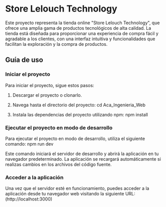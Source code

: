 # Store Lelouch Technology
Este proyecto representa la tienda online "Store Lelouch Technology", que ofrece una amplia gama de productos tecnológicos de alta calidad. La tienda está diseñada para proporcionar una experiencia de compra fácil y agradable a los clientes, con una interfaz intuitiva y funcionalidades que facilitan la exploración y la compra de productos.

## Guía de uso

### Iniciar el proyecto
Para iniciar el proyecto, sigue estos pasos:

1. Descargar el proyecto o clonarlo.

2. Navega hasta el directorio del proyecto:
   cd Aca_Ingenieria_Web

3. Instala las dependencias del proyecto utilizando npm:
   npm install 

### Ejecutar el proyecto en modo de desarrollo
Para ejecutar el proyecto en modo de desarrollo, utiliza el siguiente comando:
npm run dev

Este comando iniciará el servidor de desarrollo y abrirá la aplicación en tu navegador predeterminado. La aplicación se recargará automáticamente si realizas cambios en los archivos del código fuente.

### Acceder a la aplicación
Una vez que el servidor esté en funcionamiento, puedes acceder a la aplicación desde tu navegador web visitando la siguiente URL:
(http://localhost:3000)
